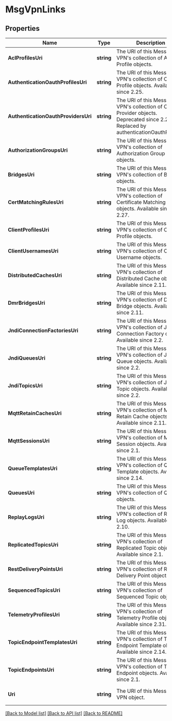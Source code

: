 # MsgVpnLinks

## Properties
Name | Type | Description | Notes
------------ | ------------- | ------------- | -------------
**AclProfilesUri** | **string** | The URI of this Message VPN&#x27;s collection of ACL Profile objects. | [optional] [default to null]
**AuthenticationOauthProfilesUri** | **string** | The URI of this Message VPN&#x27;s collection of OAuth Profile objects. Available since 2.25. | [optional] [default to null]
**AuthenticationOauthProvidersUri** | **string** | The URI of this Message VPN&#x27;s collection of OAuth Provider objects. Deprecated since 2.25. Replaced by authenticationOauthProfiles. | [optional] [default to null]
**AuthorizationGroupsUri** | **string** | The URI of this Message VPN&#x27;s collection of Authorization Group objects. | [optional] [default to null]
**BridgesUri** | **string** | The URI of this Message VPN&#x27;s collection of Bridge objects. | [optional] [default to null]
**CertMatchingRulesUri** | **string** | The URI of this Message VPN&#x27;s collection of Certificate Matching Rule objects. Available since 2.27. | [optional] [default to null]
**ClientProfilesUri** | **string** | The URI of this Message VPN&#x27;s collection of Client Profile objects. | [optional] [default to null]
**ClientUsernamesUri** | **string** | The URI of this Message VPN&#x27;s collection of Client Username objects. | [optional] [default to null]
**DistributedCachesUri** | **string** | The URI of this Message VPN&#x27;s collection of Distributed Cache objects. Available since 2.11. | [optional] [default to null]
**DmrBridgesUri** | **string** | The URI of this Message VPN&#x27;s collection of DMR Bridge objects. Available since 2.11. | [optional] [default to null]
**JndiConnectionFactoriesUri** | **string** | The URI of this Message VPN&#x27;s collection of JNDI Connection Factory objects. Available since 2.2. | [optional] [default to null]
**JndiQueuesUri** | **string** | The URI of this Message VPN&#x27;s collection of JNDI Queue objects. Available since 2.2. | [optional] [default to null]
**JndiTopicsUri** | **string** | The URI of this Message VPN&#x27;s collection of JNDI Topic objects. Available since 2.2. | [optional] [default to null]
**MqttRetainCachesUri** | **string** | The URI of this Message VPN&#x27;s collection of MQTT Retain Cache objects. Available since 2.11. | [optional] [default to null]
**MqttSessionsUri** | **string** | The URI of this Message VPN&#x27;s collection of MQTT Session objects. Available since 2.1. | [optional] [default to null]
**QueueTemplatesUri** | **string** | The URI of this Message VPN&#x27;s collection of Queue Template objects. Available since 2.14. | [optional] [default to null]
**QueuesUri** | **string** | The URI of this Message VPN&#x27;s collection of Queue objects. | [optional] [default to null]
**ReplayLogsUri** | **string** | The URI of this Message VPN&#x27;s collection of Replay Log objects. Available since 2.10. | [optional] [default to null]
**ReplicatedTopicsUri** | **string** | The URI of this Message VPN&#x27;s collection of Replicated Topic objects. Available since 2.1. | [optional] [default to null]
**RestDeliveryPointsUri** | **string** | The URI of this Message VPN&#x27;s collection of REST Delivery Point objects. | [optional] [default to null]
**SequencedTopicsUri** | **string** | The URI of this Message VPN&#x27;s collection of Sequenced Topic objects. | [optional] [default to null]
**TelemetryProfilesUri** | **string** | The URI of this Message VPN&#x27;s collection of Telemetry Profile objects. Available since 2.31. | [optional] [default to null]
**TopicEndpointTemplatesUri** | **string** | The URI of this Message VPN&#x27;s collection of Topic Endpoint Template objects. Available since 2.14. | [optional] [default to null]
**TopicEndpointsUri** | **string** | The URI of this Message VPN&#x27;s collection of Topic Endpoint objects. Available since 2.1. | [optional] [default to null]
**Uri** | **string** | The URI of this Message VPN object. | [optional] [default to null]

[[Back to Model list]](../README.md#documentation-for-models) [[Back to API list]](../README.md#documentation-for-api-endpoints) [[Back to README]](../README.md)

